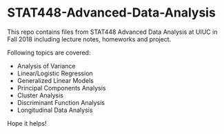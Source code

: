 # STAT448-Advanced-Data-Analysis

This repo contains files from STAT448 Advanced Data Analysis at UIUC in Fall 2018 including lecture notes, homeworks and project.

Following topics are covered:

* Analysis of Variance
* Linear/Logistic Regression
* Generalized Linear Models
* Principal Components Analysis
* Cluster Analysis
* Discriminant Function Analysis
* Longitudinal Data Analysis

Hope it helps! 